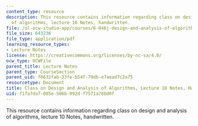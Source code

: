 ```yaml
---
content_type: resource
description: This resource contains information regarding class on design and analysis
  of algorithms, lecture 10 Notes, handwritten.
file: /ol-ocw-studio-app/courses/6-046j-design-and-analysis-of-algorithms-spring-2015/f1fa7da7085e506b092df7571a78bd0f_MIT6_046JS15_writtenlec10.pdf
file_size: 643236
file_type: application/pdf
learning_resource_types:
- Lecture Notes
license: https://creativecommons.org/licenses/by-nc-sa/4.0/
ocw_type: OCWFile
parent_title: Lecture Notes
parent_type: CourseSection
parent_uid: f0632fab-33fe-b54f-79db-e7aead7c2a75
resourcetype: Document
title: Class on Design and Analysis of Algorithms, Lecture 10 Notes, Handwritten
uid: f1fa7da7-085e-506b-092d-f7571a78bd0f
---
```

This resource contains information regarding class on design and analysis of algorithms, lecture 10 Notes, handwritten.